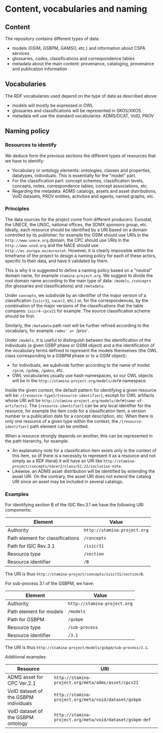 # Content, vocabularies and naming

## Content

The repository contains different types of data:
* models (GSIM, GSBPM, GAMSO, etc.) and information about CSPA services
* glossaries, codes, classifications and correspondence tables
* metadata about the main content: provenance, cataloging, provenance and publication information

## Vocabularies

The RDF vocabularies used depend on the type of data as described above:
* models will mostly be expressed in OWL
* glossaries and classifications will be represented in SKOS/XKOS
* metadata will use the standard vocabularies: ADMS/DCAT, VoID, PROV

## Naming policy

### Resources to identify

We deduce form the previous sections the different types of resources that we have to identify:
* Vocabulary or ontology elements: ontologies, classes and properties, datatypes, individuals. This is essentially for the "model" part.
* For the classification part: concept schemes, classification levels, concepts, notes, correspondence tables, concept associations, etc.
* Regarding the metadata: ADMS catalogs, assets and asset distributions, VoID datasets, PROV entities, activities and agents, named graphs, etc.

### Principles

The data sources for the project come from different producers: Eurostat, the UNECE, the UNSC, national offices, the SDMX sponsors group, etc. Ideally, each resource should be identified by a URI based on a domain controlled by its publisher: for example the GSIM should use URIs in the `http://www.unece.org` domain, the CPC should use URIs in the `http://www.unsd.org` and the NACE should use `http://ec.europa.eu/eurostat`. However, it is clearly impossible within the timeframe of the project to design a naming policy for each of these actors, specific to their data, and have it validated by them.

This is why it is suggested to define a naming policy based on a "neutral" domain name, for example `stamina-project.org`. We suggest to divide the root domain name according to the main type of data: `/models`, `/concepts` (for glossaries and classifications) and `/metadata`.

Under `concepts`, we subdivide by an identifier of the major version of a classification (`isicr31`, `nacer2`, etc.) or, for the correspondences, by the combination of the major versions of the classifications that the table compares: `isicr4-cpcv21` for example. The source classification scheme should be first.

Similarly, the `/metadata` path root will be further refined according to the vocabulary, for example `/adms' or `/prov`.

Under `/models`, it is useful to distinguish between the identification of the individuals (a given GSBP phase or GSIM object) and a the identification of the vocabulary terms defined to represent the models themselves (the OWL class corresponding to a GSBPM phase or to a GSIM object):
* for individuals, we subdivide further according to the name of model: `/gsim`, `/gsbmp`, `/gamso`, etc.
* OWL vocabularies usually use hash-namespaces, so our OWL objects will be in the `http://stamina-project.org/models/def#` namespace.

Inside the given context, the default pattern for identifying a given resource will be: `/{resource-type}/{resource-identifier}`, except for OWL artifacts whose URI will be `http://stamina-project.org/models/def#{name-of-artifacts}`. The `{resource-identifier}` can be any local identifier for the resource, for example the item code for a classification item, a version number or a publication date for a concept description, etc. When there is only one resource of a given type within the context, the `/{resource-identifier}` path element can be omitted.

When a resource strongly depends on another, this can be represented in the path hierarchy, for example:
* An explanatory note for a classification item exists only in the context of this item, so (if there is a necessity to represent it as a resource and not simply as a RDF literal) it will have an URI like `http://stamina-project/concepts/nacer2/class/51.22/inclusion-note`.
* Likewise, an ADMS asset distribution will be identified by extending the asset URI. On the contrary, the asset URI does not extend the catalog URI since an asset may be included in several catalogs.

### Examples

For identifying section B of the ISIC Rev.3.1 we have the following URI components:

| Element | Value |
|----|----|
| Authority   | `http://stamina-project.org` |
| Path element for classifications   | `/concepts` |
| Path for ISIC Rev.3.1   | `/isicr31` |
| Resource type   | `/section` |
| Resource identifier   | `/B` |

The URI is thus `http://stamina-project/concepts/isicr31/section/B`.

For sub-process 3.1 of the GSBPM, we have:

| Element | Value |
|----|----|
| Authority   | `http://stamina-project.org` |
| Path element for models   | `/models` |
| Path for GSBPM   | `/gsbpm` |
| Resource type   | `/sub-process` |
| Resource identifier   | `/3.1` |

The URI is thus `http://stamina-project/models/gsbpm/sub-process/3.1`.

Additional examples:

| Resource | URI |
|----|----|
| ADMS asset for CPC Ver.2.1 | `http://stamina-project.org/meta/adms/asset/cpcv21` |
| VoID dataset of the GSBPM individuals | `http://stamina-project.org/meta/void/dataset/gsbpm` |
| VoID dataset of the GSBPM ontology | `http://stamina-project.org/meta/void/dataset/gsbpm-def` |

